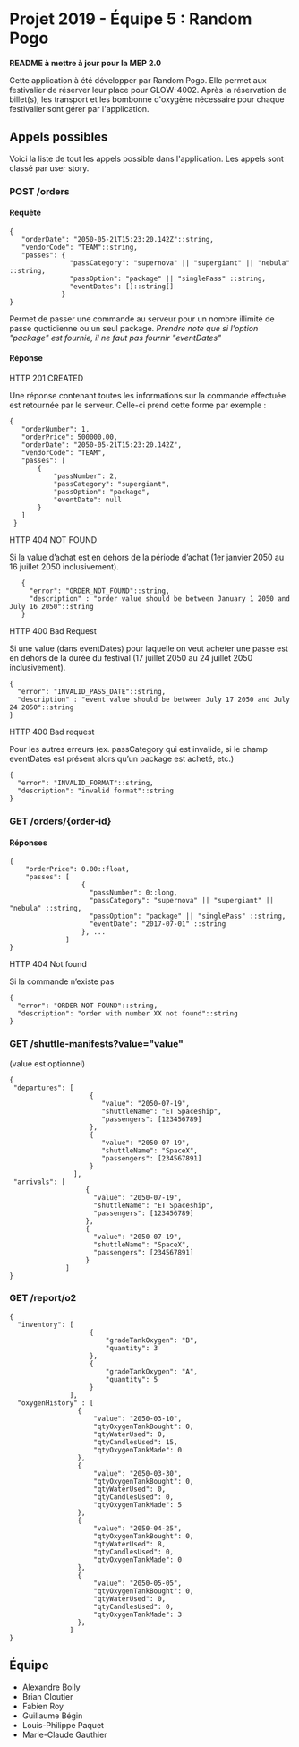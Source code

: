 # Projet 2019 - Équipe 5 : Random Pogo

**README à mettre à jour pour la MEP 2.0**

Cette application à été développer par Random Pogo. Elle permet aux festivalier de réserver leur place pour GLOW-4002. Après la réservation de billet(s), les transport et les bombonne d'oxygène nécessaire pour chaque festivalier sont gérer par l'application.

## Appels possibles

Voici la liste de tout les appels possible dans l'application. Les appels sont classé par user story.
 
### POST /orders

#### Requête

```
{
   "orderDate": "2050-05-21T15:23:20.142Z"::string,
   "vendorCode": "TEAM"::string,
   "passes": {
               "passCategory": "supernova" || "supergiant" || "nebula" ::string,
               "passOption": "package" || "singlePass" ::string,
               "eventDates": []::string[] 
             }
}
```
Permet de passer une commande au serveur pour un nombre illimité de passe quotidienne ou un seul package.
*Prendre note que si l'option "package" est fournie, il ne faut pas fournir "eventDates"*

#### Réponse

HTTP 201 CREATED

Une réponse contenant toutes les informations sur la commande effectuée est retournée par le serveur. Celle-ci prend cette forme par exemple :

```
{
   "orderNumber": 1,
   "orderPrice": 500000.00,
   "orderDate": "2050-05-21T15:23:20.142Z",
   "vendorCode": "TEAM",
   "passes": [
       {
           "passNumber": 2,
           "passCategory": "supergiant",
           "passOption": "package",
           "eventDate": null
       }
   ]
 }
```

HTTP 404 NOT FOUND

Si la value d’achat est en dehors de la période d’achat (1er janvier 2050 au 16 juillet 2050 inclusivement).
```
   {
     "error": "ORDER_NOT_FOUND"::string,
     "description" : "order value should be between January 1 2050 and July 16 2050"::string
   } 
```

HTTP 400 Bad Request

Si une value (dans eventDates) pour laquelle on veut acheter une passe est en dehors de la durée du festival (17 juillet 2050 au 24 juillet 2050 inclusivement).

   ```
   {
     "error": "INVALID_PASS_DATE"::string,
     "description" : "event value should be between July 17 2050 and July 24 2050"::string
   }  
```
HTTP 400 Bad request

Pour les autres erreurs (ex. passCategory qui est invalide, si le champ eventDates est présent alors qu’un package est acheté, etc.)
```
{
  "error": "INVALID_FORMAT"::string,
  "description": "invalid format"::string
} 
```
### GET /orders/{order-id}

#### Réponses
```
{
    "orderPrice": 0.00::float,
    "passes": [
                  {
                    "passNumber": 0::long,
                    "passCategory": "supernova" || "supergiant" || "nebula" ::string,
                    "passOption": "package" || "singlePass" ::string,
                    "eventDate": "2017-07-01" ::string
                  }, ...
              ]
}
```

HTTP 404 Not found

Si la commande n’existe pas
```
{
  "error": "ORDER NOT FOUND"::string,
  "description": "order with number XX not found"::string
} 
```

### GET /shuttle-manifests?value="value"

(value est optionnel)
	
```
{
 "departures": [  
                    {
                       "value": "2050-07-19",
                       "shuttleName": "ET Spaceship",
                       "passengers": [123456789]
                    }, 
                    {
                       "value": "2050-07-19",
                       "shuttleName": "SpaceX",
                       "passengers": [234567891]
                    }
                ],
 "arrivals": [
                   {
                     "value": "2050-07-19",
                     "shuttleName": "ET Spaceship",
                     "passengers": [123456789]
                   }, 
                   {
                     "value": "2050-07-19",
                     "shuttleName": "SpaceX",
                     "passengers": [234567891]
                   }
              ]
}
```

### GET /report/o2

```
{ 
  "inventory": [
                    {
                        "gradeTankOxygen": "B",
                        "quantity": 3
                    }, 
                    {
                        "gradeTankOxygen": "A",
                        "quantity": 5
                    }
               ],
  "oxygenHistory" : [
                 {
                     "value": "2050-03-10",
                     "qtyOxygenTankBought": 0,
                     "qtyWaterUsed": 0,
                     "qtyCandlesUsed": 15,
                     "qtyOxygenTankMade": 0
                 },
                 {
                     "value": "2050-03-30",
                     "qtyOxygenTankBought": 0,
                     "qtyWaterUsed": 0,
                     "qtyCandlesUsed": 0,
                     "qtyOxygenTankMade": 5
                 },
                 {
                     "value": "2050-04-25",
                     "qtyOxygenTankBought": 0,
                     "qtyWaterUsed": 8,
                     "qtyCandlesUsed": 0,
                     "qtyOxygenTankMade": 0
                 },
                 {
                     "value": "2050-05-05",
                     "qtyOxygenTankBought": 0,
                     "qtyWaterUsed": 0,
                     "qtyCandlesUsed": 0,
                     "qtyOxygenTankMade": 3
                 },
               ]
} 
```

## Équipe

- Alexandre Boily
- Brian Cloutier
- Fabien Roy
- Guillaume Bégin
- Louis-Philippe Paquet
- Marie-Claude Gauthier
